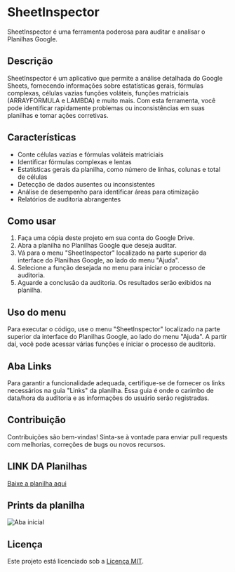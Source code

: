 # SheetInspector

SheetInspector é uma ferramenta poderosa para auditar e analisar o Planilhas Google.

## Descrição

SheetInspector é um aplicativo que permite a análise detalhada do Google Sheets, fornecendo informações sobre estatísticas gerais, fórmulas complexas, células vazias  funções voláteis, funções matriciais (ARRAYFORMULA e LAMBDA) e muito mais. Com esta ferramenta, você pode identificar rapidamente problemas ou inconsistências em suas planilhas e tomar ações corretivas.

## Características

- Conte células vazias e fórmulas voláteis  matriciais
- Identificar fórmulas complexas e lentas
- Estatísticas gerais da planilha, como número de linhas, colunas e total de células
- Detecção de dados ausentes ou inconsistentes
- Análise de desempenho para identificar áreas para otimização
- Relatórios de auditoria abrangentes

## Como usar

1. Faça uma cópia deste projeto em sua conta do Google Drive.
2. Abra a planilha no Planilhas Google que deseja auditar.
3. Vá para o menu "SheetInspector" localizado na parte superior da interface do Planilhas Google, ao lado do menu "Ajuda".
4. Selecione a função desejada no menu para iniciar o processo de auditoria.
5. Aguarde a conclusão da auditoria. Os resultados serão exibidos na planilha.

## Uso do menu

Para executar o código, use o menu "SheetInspector" localizado na parte superior da interface do Planilhas Google, ao lado do menu "Ajuda". A partir daí, você pode acessar várias funções e iniciar o processo de auditoria.

## Aba Links

Para garantir a funcionalidade adequada, certifique-se de fornecer os links necessários na guia "Links" da planilha. Essa guia é onde o carimbo de data/hora da auditoria e as informações do usuário serão registradas.

## Contribuição

Contribuições são bem-vindas! Sinta-se à vontade para enviar pull requests com melhorias, correções de bugs ou novos recursos.


## LINK DA Planilhas

[Baixe a planilha aqui](https://docs.google.com/spreadsheets/d/1mENlILQA4dIVnjiHlp1b7KA1RFZ3nR0JylQuNCF6WJo/copy)


## Prints da planilha
![Aba inicial](https://user-images.githubusercontent.com/mayaemerson/sheetinspector/telainicio.png)

## Licença

Este projeto está licenciado sob a [Licença MIT](https://opensource.org/licenses/MIT).


